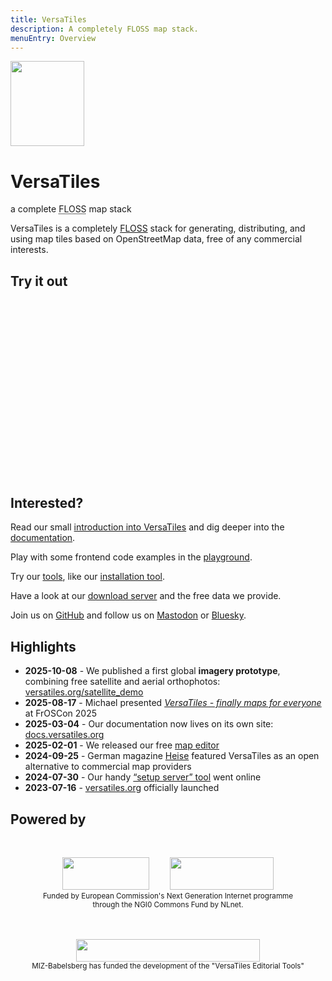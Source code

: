 ```yaml
---
title: VersaTiles
description: A completely FLOSS map stack.
menuEntry: Overview
---
```


<div id="logoblock">
	<img src="assets/logo/versatiles.svg" style="background-color: transparent;" width="118" height="136">
	<div>
		<h1>VersaTiles</h1>
		<p>
			<span>a</span>
			<span>complete</span>
			<span><abbr title="Free, Libre and Open Source Software">FLOSS</abbr></span>
			<span>map</span>
			<span>stack</span>
		</p>
	</div>
</div>

<hero>VersaTiles is a completely [FLOSS](https://en.wikipedia.org/wiki/Free_and_open-source_software) stack for generating, distributing, and using map tiles based on OpenStreetMap data, free of any commercial interests.</hero>

## Try it out

<link rel="stylesheet" type="text/css" href="https://tiles.versatiles.org/assets/lib/maplibre-gl/maplibre-gl.css" />
<script src="https://tiles.versatiles.org/assets/lib/maplibre-gl/maplibre-gl.js"></script>
<style scoped>
	#map {
		display: block;
		width: 100%;
		max-width: 640px;
		aspect-ratio: 16 / 9;
		min-height: 240px;
		margin: auto;
	}
</style>
<div id="map"></div>
<script>
	const map = new maplibregl.Map({
		container: 'map',
		style: 'https://tiles.versatiles.org/assets/styles/colorful/style.json',
		bounds: [13.09, 52.33, 13.74, 52.68],
		maxZoom: 18,
		attributionControl: false,
		cooperativeGestures: true,
	});
	map.addControl(new maplibregl.FullscreenControl());
	map.addControl(new maplibregl.AttributionControl({ compact: true }));
</script>

## Interested?

Read our small [introduction into VersaTiles](https://docs.versatiles.org/basics/versatiles.html) and dig deeper into the [documentation](https://docs.versatiles.org).

Play with some frontend code examples in the [playground](https://versatiles.org/playground/).

Try our [tools](https://versatiles.org/tools/), like our [installation tool](https://versatiles.org/tools/setup_server).

Have a look at our [download server](https://download.versatiles.org/) and the free data we provide.

Join us on [GitHub](https://github.com/versatiles-org) and follow us on [Mastodon](https://mastodon.social/@VersaTiles) or [Bluesky](https://bsky.app/profile/versatiles.bsky.social).

## Highlights

- **2025-10-08** - We published a first global **imagery prototype**, combining free satellite and aerial orthophotos: [versatiles.org/satellite_demo](https://versatiles.org/satellite_demo/)
- **2025-08-17** - Michael presented *[VersaTiles - finally maps for everyone](https://media.ccc.de/v/froscon2025-3303-versatiles_-_finally_maps_for_everyone)* at FrOSCon 2025
- **2025-03-04** - Our documentation now lives on its own site: [docs.versatiles.org](https://docs.versatiles.org)
- **2025-02-01** - We released our free [map editor](https://versatiles.org/node-versatiles-svelte/map-editor)
- **2024-09-25** - German magazine [Heise](https://www.heise.de/news/VersaTiles-Open-Source-Projekt-als-Alternative-zu-kommerziellen-Kartendiensten-9952858.html) featured VersaTiles as an open alternative to commercial map providers
- **2024-07-30** - Our handy [“setup server” tool](https://versatiles.org/tools/setup_server) went online
- **2023-07-16** - [versatiles.org](https://versatiles.org) officially launched
## Powered by

<p style="text-align:center; margin:3rem 0">
<a href="https://nlnet.nl/project/VersaTiles/"><img src="/assets/logo/nlnet-white.svg" width="139" height="52" style="background-color: transparent;margin-right:30px"></a>
<a href="https://nlnet.nl/project/VersaTiles/"><img src="/assets/logo/ngi0core-white.svg" width="166" height="52" style="background-color: transparent;"></a>
<br><small>Funded by European Commission's Next Generation Internet programme<br>through the NGI0 Commons Fund by NLnet.</small>
</p>

<p style="text-align:center; margin:3rem 0"><a href="https://www.miz-babelsberg.de/foerderung/foerderprojekte-alumni/details/versatiles-editorial-tools.html"><img src="/assets/logo/miz.png" width="294" height="36" style="background-color: transparent;"></a><br><small>MIZ-Babelsberg has funded the development of the "VersaTiles Editorial Tools"</small>
</p>

